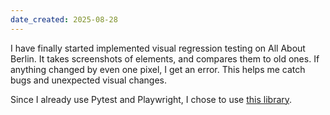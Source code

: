 ```yaml
---
date_created: 2025-08-28
---
```

I have finally started implemented visual regression testing on All About Berlin. It takes screenshots of elements, and compares them to old ones. If anything changed by even one pixel, I get an error. This helps me catch bugs and unexpected visual changes.

Since I already use Pytest and Playwright, I chose to use [this library](https://github.com/iloveitaly/pytest-playwright-visual-snapshot/).